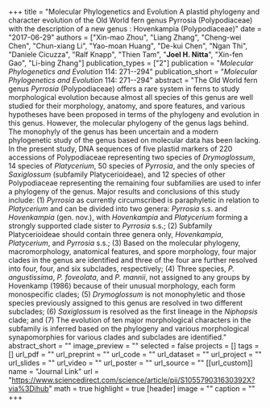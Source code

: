 +++
title = "Molecular Phylogenetics and Evolution A plastid phylogeny and character evolution of the Old World fern genus Pyrrosia (Polypodiaceae) with the description of a new genus : Hovenkampia (Polypodiaceae)"
date = "2017-06-29"
authors = ["Xin-mao Zhou", "Liang Zhang", "Cheng-wei Chen", "Chun-xiang Li", "Yao-moan Huang", "De-kui Chen", "Ngan Thi", "Daniele Cicuzza", "Ralf Knapp", "Thien Tam", "**Joel H. Nitta**", "Xin-fen Gao", "Li-bing Zhang"]
publication_types = ["2"]
publication = "_Molecular Phylogenetics and Evolution_ 114: 271--294"
publication_short = "_Molecular Phylogenetics and Evolution_ 114: 271--294"
abstract = "The Old World fern genus *Pyrrosia* (Polypodiaceae) offers a rare system in ferns to study morphological evolution because almost all species of this genus are well studied for their morphology, anatomy, and spore features, and various hypotheses have been proposed in terms of the phylogeny and evolution in this genus. However, the molecular phylogeny of the genus lags behind. The monophyly of the genus has been uncertain and a modern phylogenetic study of the genus based on molecular data has been lacking. In the present study, DNA sequences of five plastid markers of 220 accessions of Polypodiaceae representing two species of *Drymoglossum*, 14 species of *Platycerium*, 50 species of *Pyrrosia*, and the only species of *Saxiglossum* (subfamily Platycerioideae), and 12 species of other Polypodiaceae representing the remaining four subfamilies are used to infer a phylogeny of the genus. Major results and conclusions of this study include: (1) *Pyrrosia* as currently circumscribed is paraphyletic in relation to *Platycerium* and can be divided into two genera: *Pyrrosia* s.s. and *Hovenkampia* (gen. nov.), with *Hovenkampia* and *Platycerium* forming a strongly supported clade sister to *Pyrrosia* s.s.; (2) Subfamily Platycerioideae should contain three genera only, *Hovenkampia*, *Platycerium*, and *Pyrrosia* s.s.; (3) Based on the molecular phylogeny, macromorphology, anatomical features, and spore morphology, four major clades in the genus are identified and three of the four are further resolved into four, four, and six subclades, respectively; (4) Three species, *P. angustissima*, *P. foveolata*, and *P. mannii*, not assigned to any groups by Hovenkamp (1986) because of their unusual morphology, each form monospecific clades; (5) *Drymoglossum* is not monophyletic and those species previously assigned to this genus are resolved in two different subclades; (6) *Saxiglossum* is resolved as the first lineage in the *Niphopsis* clade; and (7) The evolution of ten major morphological characters in the subfamily is inferred based on the phylogeny and various morphological synapomorphies for various clades and subclades are identified."
abstract_short = ""
image_preview = ""
selected = false
projects = []
tags = []
url_pdf = ""
url_preprint = ""
url_code = ""
url_dataset = ""
url_project = ""
url_slides = ""
url_video = ""
url_poster = ""
url_source = ""
[[url_custom]]
  name = "Journal Link"
  url = "https://www.sciencedirect.com/science/article/pii/S105579031630392X?via%3Dihub"
math = true
highlight = true
[header]
image = ""
caption = ""
+++
